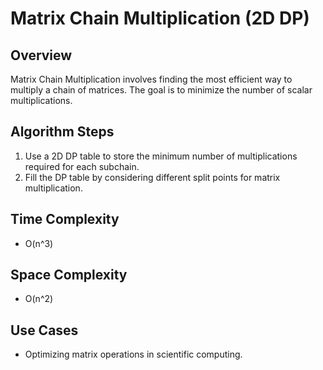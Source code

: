 # Matrix Chain Multiplication (2D DP)

## Overview
Matrix Chain Multiplication involves finding the most efficient way to multiply a chain of matrices. The goal is to minimize the number of scalar multiplications.

## Algorithm Steps
1. Use a 2D DP table to store the minimum number of multiplications required for each subchain.
2. Fill the DP table by considering different split points for matrix multiplication.

## Time Complexity
- O(n^3)

## Space Complexity
- O(n^2)

## Use Cases
- Optimizing matrix operations in scientific computing.

